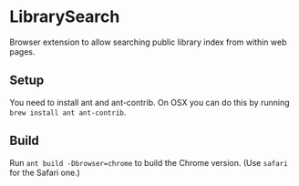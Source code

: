 LibrarySearch
=============

Browser extension to allow searching public library index from within web pages.

Setup
-----
You need to install ant and ant-contrib. On OSX you can do this by running `brew install ant ant-contrib`.

Build
-----
Run `ant build -Dbrowser=chrome` to build the Chrome version. (Use `safari` for the Safari one.)
